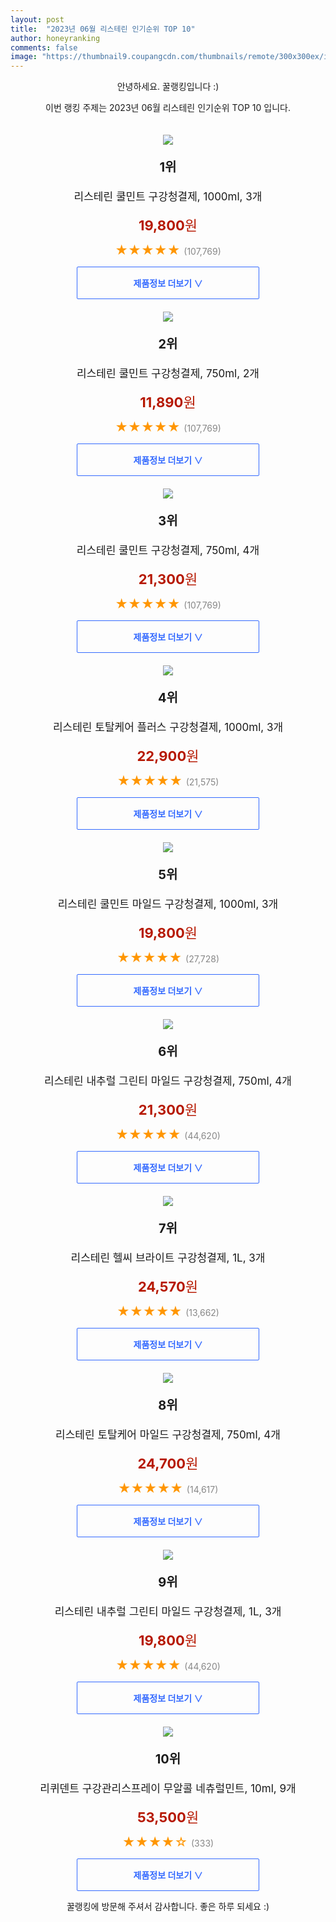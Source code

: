 ```yaml
---
layout: post
title:  "2023년 06월 리스테린 인기순위 TOP 10"
author: honeyranking
comments: false
image: "https://thumbnail9.coupangcdn.com/thumbnails/remote/300x300ex/image/vendor_inventory/7140/c878c0e3a3c45efba55fa9872db0515f96e6303ae67aa1697e8d8ba2e687.jpg"
---
```

<p style="text-align: center;">안녕하세요. 꿀랭킹입니다 :)</p>
<p style="text-align: center;">이번 랭킹 주제는 2023년 06월 리스테린 인기순위 TOP 10 입니다.</p><center><img src="https://thumbnail9.coupangcdn.com/thumbnails/remote/300x300ex/image/vendor_inventory/7140/c878c0e3a3c45efba55fa9872db0515f96e6303ae67aa1697e8d8ba2e687.jpg" style="margin-top:20px" /></center><p style="text-align: center; font-size: 20px"><b>1위</b></p><p style="text-align: center; font-size: 17px">리스테린 쿨민트 구강청결제, 1000ml, 3개</p><p style="text-align: center;"><span style="color: #b61800; font-size: 22px;"><b>19,800</b>원</span></p><p style="text-align: center;"><span style="color: #ff9600; font-size: 20px;">★★★★★ </span><span style="color: #878787;">(107,769)</span></p><center><a href="https://link.coupang.com/a/14r3O"><div style="font-size: 14px; display: inline-block; padding: 15px 90px; color: #346aff; border-radius: 2px; border: 1px solid #346aff; cursor: pointer;"><b>제품정보 더보기 &or;</b></div></a></center><center><img src="https://thumbnail7.coupangcdn.com/thumbnails/remote/300x300ex/image/vendor_inventory/ee98/27bf43c632588e1cde669e6cccf58b52aa4849a87fcd4b5e483e58527deb.jpg" style="margin-top:20px" /></center><p style="text-align: center; font-size: 20px"><b>2위</b></p><p style="text-align: center; font-size: 17px">리스테린 쿨민트 구강청결제, 750ml, 2개</p><p style="text-align: center;"><span style="color: #b61800; font-size: 22px;"><b>11,890</b>원</span></p><p style="text-align: center;"><span style="color: #ff9600; font-size: 20px;">★★★★★ </span><span style="color: #878787;">(107,769)</span></p><center><a href="https://link.coupang.com/a/14r3Q"><div style="font-size: 14px; display: inline-block; padding: 15px 90px; color: #346aff; border-radius: 2px; border: 1px solid #346aff; cursor: pointer;"><b>제품정보 더보기 &or;</b></div></a></center><center><img src="https://thumbnail9.coupangcdn.com/thumbnails/remote/300x300ex/image/vendor_inventory/6ed3/4287e7e348e56e59cbd45354145dfb48b2f1444332067262b60c3f14e8cf.jpg" style="margin-top:20px" /></center><p style="text-align: center; font-size: 20px"><b>3위</b></p><p style="text-align: center; font-size: 17px">리스테린 쿨민트 구강청결제, 750ml, 4개</p><p style="text-align: center;"><span style="color: #b61800; font-size: 22px;"><b>21,300</b>원</span></p><p style="text-align: center;"><span style="color: #ff9600; font-size: 20px;">★★★★★ </span><span style="color: #878787;">(107,769)</span></p><center><a href="https://link.coupang.com/a/14r3R"><div style="font-size: 14px; display: inline-block; padding: 15px 90px; color: #346aff; border-radius: 2px; border: 1px solid #346aff; cursor: pointer;"><b>제품정보 더보기 &or;</b></div></a></center><center><img src="https://thumbnail10.coupangcdn.com/thumbnails/remote/300x300ex/image/vendor_inventory/8607/3c2032b28c057c8f4e9e2e6d543b0426eae3906d4f9357a3376bc8314da8.jpg" style="margin-top:20px" /></center><p style="text-align: center; font-size: 20px"><b>4위</b></p><p style="text-align: center; font-size: 17px">리스테린 토탈케어 플러스 구강청결제, 1000ml, 3개</p><p style="text-align: center;"><span style="color: #b61800; font-size: 22px;"><b>22,900</b>원</span></p><p style="text-align: center;"><span style="color: #ff9600; font-size: 20px;">★★★★★ </span><span style="color: #878787;">(21,575)</span></p><center><a href="https://link.coupang.com/a/14r3S"><div style="font-size: 14px; display: inline-block; padding: 15px 90px; color: #346aff; border-radius: 2px; border: 1px solid #346aff; cursor: pointer;"><b>제품정보 더보기 &or;</b></div></a></center><center><img src="https://thumbnail10.coupangcdn.com/thumbnails/remote/300x300ex/image/vendor_inventory/cc8f/0a76e3cd735190385c9839070963afb2f8279840fb1289b47e8a308c81fe.png" style="margin-top:20px" /></center><p style="text-align: center; font-size: 20px"><b>5위</b></p><p style="text-align: center; font-size: 17px">리스테린 쿨민트 마일드 구강청결제, 1000ml, 3개</p><p style="text-align: center;"><span style="color: #b61800; font-size: 22px;"><b>19,800</b>원</span></p><p style="text-align: center;"><span style="color: #ff9600; font-size: 20px;">★★★★★ </span><span style="color: #878787;">(27,728)</span></p><center><a href="https://link.coupang.com/a/14r3T"><div style="font-size: 14px; display: inline-block; padding: 15px 90px; color: #346aff; border-radius: 2px; border: 1px solid #346aff; cursor: pointer;"><b>제품정보 더보기 &or;</b></div></a></center><center><img src="https://thumbnail8.coupangcdn.com/thumbnails/remote/300x300ex/image/vendor_inventory/4c80/5d06aad214cba0f05fa398bb58c8faba9df6e21617bda15667731365f629.jpg" style="margin-top:20px" /></center><p style="text-align: center; font-size: 20px"><b>6위</b></p><p style="text-align: center; font-size: 17px">리스테린 내추럴 그린티 마일드 구강청결제, 750ml, 4개</p><p style="text-align: center;"><span style="color: #b61800; font-size: 22px;"><b>21,300</b>원</span></p><p style="text-align: center;"><span style="color: #ff9600; font-size: 20px;">★★★★★ </span><span style="color: #878787;">(44,620)</span></p><center><a href="https://link.coupang.com/a/14r3W"><div style="font-size: 14px; display: inline-block; padding: 15px 90px; color: #346aff; border-radius: 2px; border: 1px solid #346aff; cursor: pointer;"><b>제품정보 더보기 &or;</b></div></a></center><center><img src="https://thumbnail7.coupangcdn.com/thumbnails/remote/300x300ex/image/retail/images/4428004414309173-9405a88a-7087-4c83-8b7c-3509347fc516.png" style="margin-top:20px" /></center><p style="text-align: center; font-size: 20px"><b>7위</b></p><p style="text-align: center; font-size: 17px">리스테린 헬씨 브라이트 구강청결제, 1L, 3개</p><p style="text-align: center;"><span style="color: #b61800; font-size: 22px;"><b>24,570</b>원</span></p><p style="text-align: center;"><span style="color: #ff9600; font-size: 20px;">★★★★★ </span><span style="color: #878787;">(13,662)</span></p><center><a href="https://link.coupang.com/a/14r3X"><div style="font-size: 14px; display: inline-block; padding: 15px 90px; color: #346aff; border-radius: 2px; border: 1px solid #346aff; cursor: pointer;"><b>제품정보 더보기 &or;</b></div></a></center><center><img src="https://thumbnail9.coupangcdn.com/thumbnails/remote/300x300ex/image/vendor_inventory/2fd1/5cb6ba6afdc8aee2a80302a87815ba7f811368775718bca4d30623a796e7.jpg" style="margin-top:20px" /></center><p style="text-align: center; font-size: 20px"><b>8위</b></p><p style="text-align: center; font-size: 17px">리스테린 토탈케어 마일드 구강청결제, 750ml, 4개</p><p style="text-align: center;"><span style="color: #b61800; font-size: 22px;"><b>24,700</b>원</span></p><p style="text-align: center;"><span style="color: #ff9600; font-size: 20px;">★★★★★ </span><span style="color: #878787;">(14,617)</span></p><center><a href="https://link.coupang.com/a/14r3Y"><div style="font-size: 14px; display: inline-block; padding: 15px 90px; color: #346aff; border-radius: 2px; border: 1px solid #346aff; cursor: pointer;"><b>제품정보 더보기 &or;</b></div></a></center><center><img src="https://thumbnail7.coupangcdn.com/thumbnails/remote/300x300ex/image/vendor_inventory/84c6/d12119d2e7aa06b5166956ff167b623d2d22dfb27d2151b769f8692bae0b.png" style="margin-top:20px" /></center><p style="text-align: center; font-size: 20px"><b>9위</b></p><p style="text-align: center; font-size: 17px">리스테린 내추럴 그린티 마일드 구강청결제, 1L, 3개</p><p style="text-align: center;"><span style="color: #b61800; font-size: 22px;"><b>19,800</b>원</span></p><p style="text-align: center;"><span style="color: #ff9600; font-size: 20px;">★★★★★ </span><span style="color: #878787;">(44,620)</span></p><center><a href="https://link.coupang.com/a/14r31"><div style="font-size: 14px; display: inline-block; padding: 15px 90px; color: #346aff; border-radius: 2px; border: 1px solid #346aff; cursor: pointer;"><b>제품정보 더보기 &or;</b></div></a></center><center><img src="https://thumbnail6.coupangcdn.com/thumbnails/remote/300x300ex/image/retail/images/e3a1b5f0-0649-45f4-8685-42e601d43e8b5235398600098171403.png" style="margin-top:20px" /></center><p style="text-align: center; font-size: 20px"><b>10위</b></p><p style="text-align: center; font-size: 17px">리퀴덴트 구강관리스프레이 무알콜 네츄럴민트, 10ml, 9개</p><p style="text-align: center;"><span style="color: #b61800; font-size: 22px;"><b>53,500</b>원</span></p><p style="text-align: center;"><span style="color: #ff9600; font-size: 20px;">★★★★☆ </span><span style="color: #878787;">(333)</span></p><center><a href="https://link.coupang.com/a/14r33"><div style="font-size: 14px; display: inline-block; padding: 15px 90px; color: #346aff; border-radius: 2px; border: 1px solid #346aff; cursor: pointer;"><b>제품정보 더보기 &or;</b></div></a></center><p style="text-align: center;">꿀랭킹에 방문해 주셔서 감사합니다. 좋은 하루 되세요 :)</p>